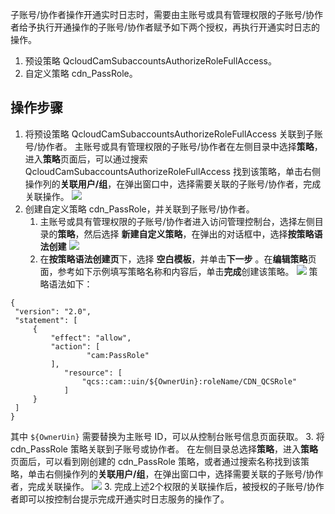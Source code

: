 子账号/协作者操作开通实时日志时，需要由主账号或具有管理权限的子账号/协作者给予执行开通操作的子账号/协作者赋予如下两个授权，再执行开通实时日志的操作。

1. 预设策略 QcloudCamSubaccountsAuthorizeRoleFullAccess。
2. 自定义策略 cdn_PassRole。

## 操作步骤

1. 将预设策略 QcloudCamSubaccountsAuthorizeRoleFullAccess 关联到子账号/协作者。
   主账号或具有管理权限的子账号/协作者在左侧目录中选择**策略**，进入**策略**页面后，可以通过搜索 QcloudCamSubaccountsAuthorizeRoleFullAccess 找到该策略，单击右侧操作列的**关联用户/组**，在弹出窗口中，选择需要关联的子账号/协作者，完成关联操作。
   ![](https://main.qcloudimg.com/raw/06216c443be8077b3ca3978075a7d024.png)
2. 创建自定义策略 cdn_PassRole，并关联到子账号/协作者。
   1. 主账号或具有管理权限的子账号/协作者进入访问管理控制台，选择左侧目录的**策略**，然后选择 **新建自定义策略**，在弹出的对话框中，选择**按策略语法创建** 
      ![](https://main.qcloudimg.com/raw/6f0fdccf62ad2c4fb4b847633f93924d.png)
   2. 在**按策略语法创建页**下，选择 **空白模板**，并单击**下一步** 。在**编辑策略**页面，参考如下示例填写策略名称和内容后，单击**完成**创建该策略。
      ![](https://main.qcloudimg.com/raw/0cac1350c0ddff779fcc2fd2ea39956a.png)
      策略语法如下：
```
{
 "version": "2.0",
 "statement": [
     {
         "effect": "allow",
         "action": [
                 "cam:PassRole"
         ],
            "resource": [
                "qcs::cam::uin/${OwnerUin}:roleName/CDN_QCSRole"
            ]
     }
 ]
}
```
其中 `${OwnerUin}` 需要替换为主账号 ID，可以从控制台账号信息页面获取。
 3. 将 cdn_PassRole 策略关联到子账号或协作者。
在左侧目录总选择**策略**，进入**策略**页面后，可以看到刚创建的 cdn_PassRole 策略，或者通过搜索名称找到该策略，单击右侧操作列的**关联用户/组**，在弹出窗口中，选择需要关联的子账号/协作者，完成关联操作。
![](https://main.qcloudimg.com/raw/eb8c04d8eddf3fbe165759d0403bb90b.png)
3. 完成上述2个权限的关联操作后，被授权的子账号/协作者即可以按控制台提示完成开通实时日志服务的操作了。

